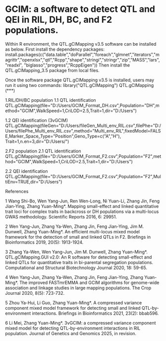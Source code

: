 # GCIM: a software to detect QTL and QEI in RIL, DH, BC, and F2 populations.

Within R environment, the QTL.gCIMapping v3.5 software can be installed as below. 
First install the dependency packages:
install.packages(c("data.table","doParallel","foreach","glmnet","iterators","magrittr","openxlsx","qtl","Rcpp","shape","stringi","stringr","zip","MASS","lars","readxl", "biglasso","progress","RcppEigen"))
Then install the QTL.gCIMapping_3.5 package from local files.

Once the software package QTL.gCIMapping v3.5 is installed, users may run it using two commands:
library("QTL.gCIMapping")
QTL.gCIMapping (***)

1.RIL/DH/BC population
1.1 QTL identification
QTL.gCIMapping(file="D:/Users/GCIM_Format_DH.csv",Population="DH",method="GCIM",WalkSpeed=1,CriLOD=2.5,Trait=1,dir="D:/Users")

1.2 QEI identification (3vGCIM)
QTL.gCIMapping(fileGen="D:/Users/fileGen_Multi_env_RIL.csv",filePhe="D:/Users/filePhe_Multi_env_RIL.csv",method="Multi_env_RIL",fixedModel=FALSE,Marker_Space_Type="Position",Geno_Type=c("A","H"), Trait=1,n.en=3,dir="D:/Users/")

2.F2 population
2.1 QTL identification
QTL.gCIMapping(file="D:/Users/GCIM_Format_F2.csv",Population="F2",method="GCIM",WalkSpeed=1,CriLOD=2.5,Trait=1,dir="D:/Users")

2.2 QEI identification
QTL.gCIMapping(file="D:/Users/GCIM_Format_F2.csv",Population="F2",MultiEnv=TRUE,dir="D:/Users")

References

1	Wang Shi-Bo, Wen Yang-Jun, Ren Wen-Long, Ni Yuan-Li, Zhang Jin, Feng Jian-Ying, Zhang Yuan-Ming*. Mapping small-effect and linked quantitative trait loci for complex traits in backcross or DH populations via a multi-locus GWAS methodology. Scientific Reports 2016, 6: 29951.

2	Wen Yang-Jun, Zhang Ya-Wen, Zhang Jin, Feng Jian-Ying, Jim M. Dunwell, Zhang Yuan-Ming*. An efficient multi-locus mixed model framework for the detection of small and linked QTLs in F2. Briefings in Bioinformatics 2019, 20(5): 1913-1924.

3	Zhang Ya-Wen, Wen Yang-Jun, Jim M. Dunwell, Zhang Yuan-Ming*. QTL.gCIMapping.GUI v2.0: An R software for detecting small-effect and linked QTLs for quantitative traits in bi-parental segregation populations. Computational and Structural Biotechnology Journal 2020, 18: 59-65.

4	Wen Yang-Jun, Zhang Ya-Wen, Zhang Jin, Feng Jian-Ying, Zhang Yuan-Ming*. The improved FASTmrEMMA and GCIM algorithms for genome-wide association and linkage studies in large mapping populations. The Crop Journal 2020, 8(5): 723-732.

5	Zhou Ya-Hui, Li Guo, Zhang Yuan-Ming*. A compressed variance component mixed model framework for detecting small and linked QTL-by-environment interactions. Briefings in Bioinformatics 2021, 23(2): bbab596.

6	Li Mei, Zhang Yuan-Ming*. 3vGCIM: a compressed variance component mixed model for detecting QTL-by-environment interactions in RIL population. Journal of Genetics and Genomics 2025, in revision.
